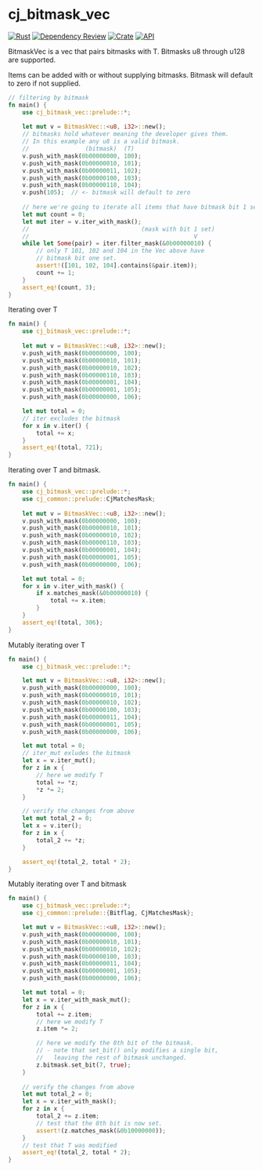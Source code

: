 # cj_bitmask_vec
[![Rust](https://github.com/cubicle-jockey/cj_bitmask_vec/actions/workflows/rust.yml/badge.svg)](https://github.com/cubicle-jockey/cj_bitmask_vec/actions/workflows/rust.yml)
[![Dependency Review](https://github.com/cubicle-jockey/cj_bitmask_vec/actions/workflows/dependency-review.yml/badge.svg)](https://github.com/cubicle-jockey/cj_bitmask_vec/actions/workflows/dependency-review.yml)
[![Crate](https://img.shields.io/crates/v/cj_bitmask_vec.svg)](https://crates.io/crates/cj_bitmask_vec)
[![API](https://docs.rs/cj_bitmask_vec/badge.svg)](https://docs.rs/cj_bitmask_vec)

BitmaskVec is a vec that pairs bitmasks with T. Bitmasks u8 through u128 are supported.<br>

Items can be added with or without supplying bitmasks. Bitmask will default to zero if not supplied.
```rust
// filtering by bitmask
fn main() {
    use cj_bitmask_vec::prelude::*;
    
    let mut v = BitmaskVec::<u8, i32>::new();
    // bitmasks hold whatever meaning the developer gives them.
    // In this example any u8 is a valid bitmask.
    //                (bitmask)  (T)      
    v.push_with_mask(0b00000000, 100);
    v.push_with_mask(0b00000010, 101);
    v.push_with_mask(0b00000011, 102);
    v.push_with_mask(0b00000100, 103);
    v.push_with_mask(0b00000110, 104);
    v.push(105);  // <- bitmask will default to zero
    
    // here we're going to iterate all items that have bitmask bit 1 set
    let mut count = 0;
    let mut iter = v.iter_with_mask();
    //                                (mask with bit 1 set)
    //                                               V
    while let Some(pair) = iter.filter_mask(&0b00000010) {
        // only T 101, 102 and 104 in the Vec above have
        // bitmask bit one set.
        assert!([101, 102, 104].contains(&pair.item));
        count += 1;
    }
    assert_eq!(count, 3);
}
```
Iterating over T
```rust
fn main() {
    use cj_bitmask_vec::prelude::*;
    
    let mut v = BitmaskVec::<u8, i32>::new();
    v.push_with_mask(0b00000000, 100);
    v.push_with_mask(0b00000010, 101);
    v.push_with_mask(0b00000010, 102);
    v.push_with_mask(0b00000110, 103);
    v.push_with_mask(0b00000001, 104);
    v.push_with_mask(0b00000001, 105);
    v.push_with_mask(0b00000000, 106);

    let mut total = 0;
    // iter excludes the bitmask
    for x in v.iter() {
        total += x;
    }
    assert_eq!(total, 721);
}
```
Iterating over T and bitmask.
```rust
fn main() {
    use cj_bitmask_vec::prelude::*;
    use cj_common::prelude::CjMatchesMask;
    
    let mut v = BitmaskVec::<u8, i32>::new();
    v.push_with_mask(0b00000000, 100);
    v.push_with_mask(0b00000010, 101);
    v.push_with_mask(0b00000010, 102);
    v.push_with_mask(0b00000110, 103);
    v.push_with_mask(0b00000001, 104);
    v.push_with_mask(0b00000001, 105);
    v.push_with_mask(0b00000000, 106);

    let mut total = 0;
    for x in v.iter_with_mask() {
        if x.matches_mask(&0b00000010) {
            total += x.item;
        }
    }
    assert_eq!(total, 306);
}
```
Mutably iterating over T
```rust
fn main() {
    use cj_bitmask_vec::prelude::*;

    let mut v = BitmaskVec::<u8, i32>::new();
    v.push_with_mask(0b00000000, 100);
    v.push_with_mask(0b00000010, 101);
    v.push_with_mask(0b00000010, 102);
    v.push_with_mask(0b00000100, 103);
    v.push_with_mask(0b00000011, 104);
    v.push_with_mask(0b00000001, 105);
    v.push_with_mask(0b00000000, 106);

    let mut total = 0;
    // iter_mut exludes the bitmask
    let x = v.iter_mut();
    for z in x {
        // here we modify T
        total += *z;
        *z *= 2;
    }

    // verify the changes from above
    let mut total_2 = 0;
    let x = v.iter();
    for z in x {
        total_2 += *z;
    }

    assert_eq!(total_2, total * 2);
}
```
Mutably iterating over T and bitmask
```rust
fn main() {
    use cj_bitmask_vec::prelude::*;
    use cj_common::prelude::{Bitflag, CjMatchesMask};

    let mut v = BitmaskVec::<u8, i32>::new();
    v.push_with_mask(0b00000000, 100);
    v.push_with_mask(0b00000010, 101);
    v.push_with_mask(0b00000010, 102);
    v.push_with_mask(0b00000100, 103);
    v.push_with_mask(0b00000011, 104);
    v.push_with_mask(0b00000001, 105);
    v.push_with_mask(0b00000000, 106);

    let mut total = 0;
    let x = v.iter_with_mask_mut();
    for z in x {
        total += z.item;
        // here we modify T
        z.item *= 2;

        // here we modify the 8th bit of the bitmask.
        // - note that set_bit() only modifies a single bit,
        //   leaving the rest of bitmask unchanged.
        z.bitmask.set_bit(7, true);
    }
    
    // verify the changes from above
    let mut total_2 = 0;
    let x = v.iter_with_mask();
    for z in x {
        total_2 += z.item;
        // test that the 8th bit is now set.
        assert!(z.matches_mask(&0b10000000));
    }
    // test that T was modified
    assert_eq!(total_2, total * 2);
}
```
